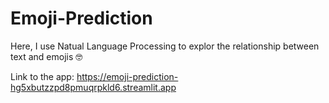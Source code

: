 # Emoji-Prediction

Here, I use Natual Language Processing to explor the relationship between text and emojis 🤓

Link to the app: https://emoji-prediction-hg5xbutzzpd8pmuqrpkld6.streamlit.app
